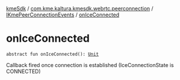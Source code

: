 [kmeSdk](../../index.md) / [com.kme.kaltura.kmesdk.webrtc.peerconnection](../index.md) / [IKmePeerConnectionEvents](index.md) / [onIceConnected](./on-ice-connected.md)

# onIceConnected

`abstract fun onIceConnected(): `[`Unit`](https://kotlinlang.org/api/latest/jvm/stdlib/kotlin/-unit/index.html)

Callback fired once connection is established (IceConnectionState is
CONNECTED)


